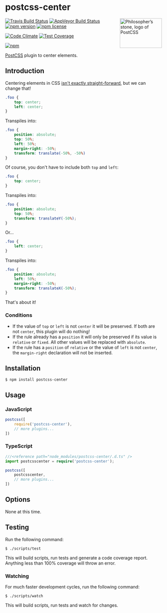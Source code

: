 # postcss-center

<img align="right" width="135" height="95"
	title="Philosopher’s stone, logo of PostCSS"
	src="http://postcss.github.io/postcss/logo-leftp.png">

[![Travis Build Status](https://img.shields.io/travis/jedmao/postcss-center.svg?label=unix%20build)](https://travis-ci.org/jedmao/postcss-center)
[![AppVeyor Build Status](https://img.shields.io/appveyor/ci/jedmao/postcss-center.svg?label=windows%20build)](https://ci.appveyor.com/project/jedmao/postcss-center)
[![npm version](https://badge.fury.io/js/postcss-center.svg)](http://badge.fury.io/js/postcss-center)
[![npm license](http://img.shields.io/npm/l/postcss-center.svg?style=flat-square)](https://www.npmjs.org/package/postcss-center)

[![Code Climate](https://codeclimate.com/github/jedmao/postcss-center/badges/gpa.svg)](https://codeclimate.com/github/jedmao/postcss-center)
[![Test Coverage](https://codeclimate.com/github/jedmao/postcss-center/badges/coverage.svg)](https://codeclimate.com/github/jedmao/postcss-center)

[![npm](https://nodei.co/npm/postcss-center.svg?downloads=true)](https://nodei.co/npm/postcss-center/)

[PostCSS](https://github.com/postcss/postcss) plugin to center elements.

## Introduction

Centering elements in CSS [isn't exactly straight-forward](http://www.w3.org/Style/Examples/007/center.en.html), but we can change that!

```css
.foo {
	top: center;
	left: center;
}
```

Transpiles into:

```css
.foo {
	position: absolute;
	top: 50%;
	left: 50%;
	margin-right: -50%;
	transform: translate(-50%, -50%)
}
```

Of course, you don't have to include both `top` and `left`:

```css
.foo {
	top: center;
}
```

Transpiles into:

```css
.foo {
	position: absolute;
	top: 50%;
	transform: translateY(-50%);
}
```

Or...

```css
.foo {
	left: center;
}
```

Transpiles into:

```css
.foo {
	position: absolute;
	left: 50%;
	margin-right: -50%;
	transform: translateX(-50%);
}
```

That's about it!

### Conditions

- If the value of `top` or `left` is not `center` it will be preserved. If both are not `center`, this plugin will do nothing!
- If the rule already has a `position` it will only be preserved if its value is `relative` or `fixed`. All other values will be replaced with `absolute`.
- If the rule has a `position` of `relative` or the value of `left` is not `center`, the `margin-right` declaration will not be inserted.

## Installation

```
$ npm install postcss-center
```

## Usage

### JavaScript

```js
postcss([
	require('postcss-center'),
	// more plugins...
])
```

### TypeScript

```ts
///<reference path="node_modules/postcss-center/.d.ts" />
import postcsscenter = require('postcss-center');

postcss([
	postcsscenter,
	// more plugins...
])
```

## Options

None at this time.

## Testing

Run the following command:

```
$ ./scripts/test
```

This will build scripts, run tests and generate a code coverage report. Anything less than 100% coverage will throw an error.

### Watching

For much faster development cycles, run the following command:

```
$ ./scripts/watch
```

This will build scripts, run tests and watch for changes.
